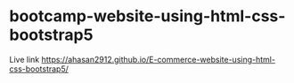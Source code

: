# bootcamp-website-using-html-css-bootstrap5
Live link
https://ahasan2912.github.io/E-commerce-website-using-html-css-bootstrap5/
